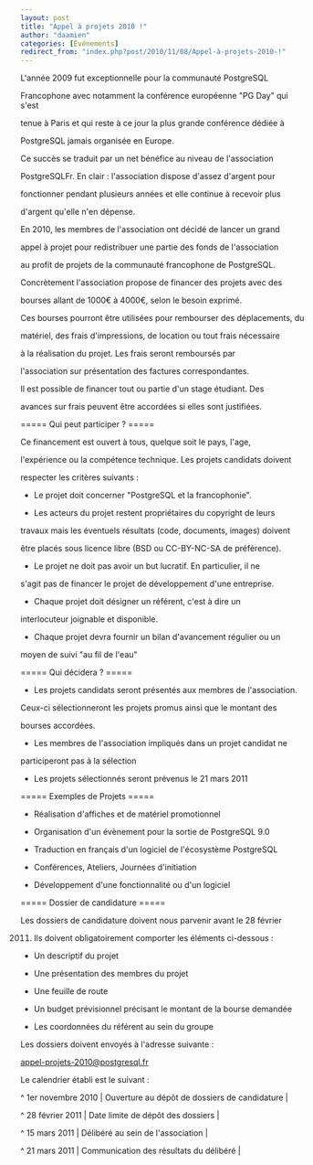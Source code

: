 ```yaml
---
layout: post
title: "Appel à projets 2010 !"
author: "daamien"
categories: [Événements]
redirect_from: "index.php?post/2010/11/08/Appel-à-projets-2010-!"
---
```





<!--more-->


L'année 2009 fut exceptionnelle pour la communauté PostgreSQL

Francophone avec notamment la conférence européenne "PG Day" qui s'est

tenue à Paris et qui reste à ce jour la plus grande conférence dédiée à

PostgreSQL jamais organisée en Europe.



Ce succès se traduit par un net bénéfice au niveau de l'association

PostgreSQLFr. En clair : l'association dispose d'assez d'argent pour

fonctionner pendant plusieurs années et elle continue à recevoir plus

d'argent qu'elle n'en dépense.



En 2010, les membres de l'association ont décidé de lancer un grand

appel à projet pour redistribuer une partie des fonds de l'association

au profit de projets de la communauté francophone de PostgreSQL.



Concrètement l'association propose de financer des projets avec des

bourses allant de 1000€ à 4000€, selon le besoin exprimé.

Ces bourses pourront être utilisées pour rembourser des déplacements, du

matériel, des frais d'impressions, de location ou tout frais nécessaire

à la réalisation du projet. Les frais seront remboursés par

l'association sur présentation des factures correspondantes.



Il est possible de financer tout ou partie d'un stage étudiant. Des

avances sur frais peuvent être accordées si elles sont justifiées.





===== Qui peut participer ? =====



Ce financement est ouvert à tous, quelque soit le pays, l'age,

l'expérience ou la compétence technique. Les projets candidats doivent

respecter les critères suivants :



  * Le projet doit concerner "PostgreSQL et la francophonie".

  * Les acteurs du projet restent propriétaires du copyright de leurs

travaux mais les éventuels résultats (code, documents, images) doivent

être placés sous licence libre (BSD ou CC-BY-NC-SA de préférence).

  * Le projet ne doit pas avoir un but lucratif. En particulier, il ne

s'agit pas de financer le projet de développement d'une entreprise.

  * Chaque projet doit désigner un référent, c'est à dire un

interlocuteur joignable et disponible.

  * Chaque projet devra fournir un bilan d'avancement régulier ou un

moyen de suivi "au fil de l'eau"





===== Qui décidera ? =====



  * Les projets candidats seront présentés aux membres de l'association.

Ceux-ci sélectionneront les projets promus ainsi que le montant des

bourses accordées.

  * Les membres de l'association impliqués dans un projet candidat ne

participeront pas à la sélection

  * Les projets sélectionnés seront prévenus le 21 mars 2011



===== Exemples de Projets  =====



  * Réalisation d'affiches et de matériel promotionnel

  * Organisation d'un évènement pour la sortie de PostgreSQL 9.0

  * Traduction en français d'un logiciel de l'écosystème PostgreSQL

  * Conférences, Ateliers, Journées d'initiation

  * Développement d'une fonctionnalité ou d'un logiciel



===== Dossier de candidature  =====



Les dossiers de candidature doivent nous parvenir avant le 28 février

2011. Ils doivent obligatoirement comporter les éléments ci-dessous :



  * Un descriptif du projet

  * Une présentation des membres du projet

  * Une feuille de route

  * Un budget prévisionnel précisant le montant de la bourse demandée

  * Les coordonnées du référent au sein du groupe



Les dossiers doivent envoyés à l'adresse suivante :



appel-projets-2010@postgresql.fr



Le calendrier établi est le suivant :



  ^ 1er novembre 2010 | Ouverture au dépôt de dossiers de candidature |

  ^ 28 février 2011 | Date limite de dépôt des dossiers |

  ^ 15 mars 2011 | Délibéré au sein de l'association | 

  ^ 21 mars 2011 | Communication des résultats du délibéré |